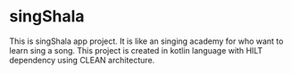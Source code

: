 # singShala
This is singShala app project. It is like an singing academy for who want to learn sing a song. This project is created in kotlin language with HILT dependency using CLEAN architecture.
